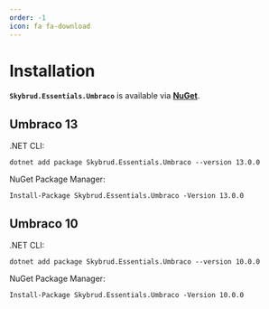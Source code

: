 ```yaml
---
order: -1
icon: fa fa-download
---
```


# Installation

**`Skybrud.Essentials.Umbraco`** is available via [**NuGet**][NuGetPackage].

## Umbraco 13

.NET CLI:

```
dotnet add package Skybrud.Essentials.Umbraco --version 13.0.0
```

NuGet Package Manager:

```
Install-Package Skybrud.Essentials.Umbraco -Version 13.0.0
```

## Umbraco 10

.NET CLI:

```
dotnet add package Skybrud.Essentials.Umbraco --version 10.0.0
```

NuGet Package Manager:

```
Install-Package Skybrud.Essentials.Umbraco -Version 10.0.0
```

[NuGetPackage]: https://www.nuget.org/packages/Skybrud.Essentials.Umbraco
